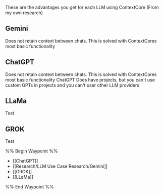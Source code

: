 These are the advantages you get for each LLM using ContextCore (From my own research)
## Gemini 

Does not retain context between chats. This is solved with ContextCores most basic functionality

## ChatGPT

Does not retain context between chats. This is solved with ContextCores most basic functionality
ChatGPT Does have projects, but you can't use custom GPTs in projects and you can't user other LLM providers
## LLaMa

Test

## GROK

Test


%% Begin Waypoint %%
- [[ChatGPT]]
- [[Research/LLM Use Case Research/Gemini]]
- [[GROK]]
- [[LLaMa]]

%% End Waypoint %%
